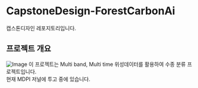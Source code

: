 # CapstoneDesign-ForestCarbonAi

캡스톤디자인 레포지토리입니다.

## 프로젝트 개요
![Image](https://github.com/user-attachments/assets/ab64351f-d711-4333-be70-4a8d5b4cde5c)
이 프로젝트는 Multi band, Multi time 위성데이터를 활용하여 수종 분류 프로젝트입니다.  
현재 MDPI 저널에 투고 중에 있습니다. 
